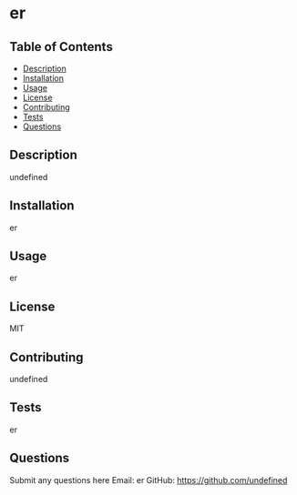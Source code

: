 # er

## Table of Contents 
* [Description](#description)
* [Installation](#installation)
* [Usage](#usage)
* [License](#license)
* [Contributing](#contributiing)
* [Tests](#tests)
* [Questions](#questions)

## Description
undefined

## Installation
er

## Usage
er

## License
MIT

## Contributing
undefined

## Tests
er

## Questions
Submit any questions here
Email: er
GitHub: https://github.com/undefined

